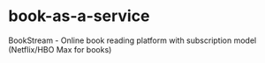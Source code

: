 # book-as-a-service
BookStream - Online book reading platform with subscription model (Netflix/HBO Max for books)
